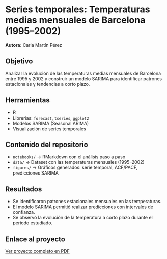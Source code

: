 # Series temporales: Temperaturas medias mensuales de Barcelona (1995–2002)

**Autora:** Carla Martín Pérez  

## Objetivo
Analizar la evolución de las temperaturas medias mensuales de Barcelona entre 1995 y 2002 y construir un modelo SARIMA para identificar patrones estacionales y tendencias a corto plazo.

## Herramientas
- R
- Librerías: `forecast`, `tseries`, `ggplot2`
- Modelos SARIMA (Seasonal ARIMA)
- Visualización de series temporales

## Contenido del repositorio
- `notebooks/` → RMarkdown con el análisis paso a paso
- `data/` → Dataset con las temperaturas mensuales (1995–2002)
- `figures/` → Gráficos generados: serie temporal, ACF/PACF, predicciones SARIMA

## Resultados
- Se identificaron patrones estacionales mensuales en las temperaturas.  
- El modelo SARIMA permitió realizar predicciones con intervalos de confianza.  
- Se observó la evolución de la temperatura a corto plazo durante el periodo estudiado.

## Enlace al proyecto
[Ver proyecto completo en PDF](TimeSeries-BarcelonaTemp/SeriesTemporales_Barcelona.pdf)
